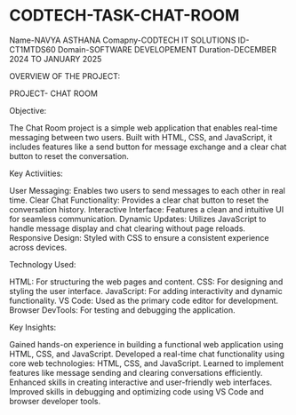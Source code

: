 # CODTECH-TASK-CHAT-ROOM
Name-NAVYA ASTHANA
Comapny-CODTECH IT SOLUTIONS
ID-CT1MTDS60
Domain-SOFTWARE DEVELOPEMENT
Duration-DECEMBER 2024 TO JANUARY 2025

OVERVIEW OF THE PROJECT:

PROJECT- CHAT ROOM

Objective:

The Chat Room project is a simple web application that enables real-time messaging between two users. Built with HTML, CSS, and JavaScript, it includes features like a send button for message exchange and a clear chat button to reset the conversation.

Key Activiities:

User Messaging: Enables two users to send messages to each other in real time.
Clear Chat Functionality: Provides a clear chat button to reset the conversation history.
Interactive Interface: Features a clean and intuitive UI for seamless communication.
Dynamic Updates: Utilizes JavaScript to handle message display and chat clearing without page reloads.
Responsive Design: Styled with CSS to ensure a consistent experience across devices.

Technology Used:

HTML: For structuring the web pages and content.
CSS: For designing and styling the user interface.
JavaScript: For adding interactivity and dynamic functionality.
VS Code: Used as the primary code editor for development.
Browser DevTools: For testing and debugging the application.

Key Insights:

Gained hands-on experience in building a functional web application using HTML, CSS, and JavaScript.
Developed a real-time chat functionality using core web technologies: HTML, CSS, and JavaScript.
Learned to implement features like message sending and clearing conversations efficiently.
Enhanced skills in creating interactive and user-friendly web interfaces.
Improved skills in debugging and optimizing code using VS Code and browser developer tools.
